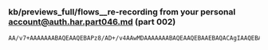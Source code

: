 ### kb/previews_full/flows__re-recording from your personal account@auth.har.part046.md (part 002)

```md
AA/v7+AAAAAAABAQEAAQEBAPz8/AD+/v4AAwMDAAAAAAABAQEAAQEBAAEBAQACAgIAAQEBAAEAAQAC
```

```
